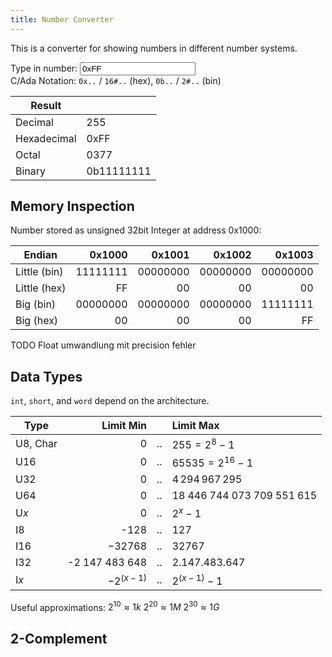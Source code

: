 ```yaml
---
title: Number Converter
---
```

This is a converter for showing numbers in different number systems.

Type in number: <input id="number-input" oninput="calculateNumber(this)" placeholder="Number" value="0xFF"> <br>
C/Ada Notation: `0x..` / `16#..` (hex), `0b..` / `2#..` (bin)

| Result | |
|----|:----|
| Decimal | <span id="dec_result">255</span> |
| Hexadecimal | <span id="hex_result">0xFF</span> |
| Octal | <span id="oct_result">0377</span> |
| Binary | <span id="bin_result">0b11111111</span> |


## Memory Inspection

Number stored as unsigned 32bit Integer at address 0x1000:

| Endian | 0x1000 | 0x1001 | 0x1002 | 0x1003 |
|----|----:|----:|----:|----:|
| Little (bin) | <span id="le_b1_b">11111111</span> |  <span id="le_b2_b">00000000</span> | <span id="le_b3_b">00000000</span> | <span id="le_b4_b">00000000</span> |
| Little (hex) | <span id="le_b1_h">FF</span> |  <span id="le_b2_h">00</span> | <span id="le_b3_h">00</span> | <span id="le_b4_h">00</span> |
| Big (bin) | <span id="be_b1_b">00000000</span> | <span id="be_b2_b">00000000</span> | <span id="be_b3_b">00000000</span> | <span id="be_b4_b">11111111</span> |
| Big (hex) | <span id="be_b1_h">00</span> | <span id="be_b2_h">00</span> | <span id="be_b3_h">00</span> | <span id="be_b4_h">FF</span> |


TODO Float umwandlung mit precision fehler



## Data Types
`int`, `short`, and `word` depend on the architecture.

| Type | Limit Min |  | Limit Max  |
|----|----:|----|:---|
| U8, Char | 0 | .. | $255 = 2^8 - 1$ |
| U16 | 0 | .. | $65535 = 2^{16} -1$ |
| U32 | 0 | .. | $4\,294\,967\,295$ |
| U64 | 0 | .. | $18\;446\;744\;073\;709\;551\;615$ |
| U$x$ | 0 | .. | $2^x - 1$ |
| I8 | -128 | .. | 127 |
| I16 | −32768	| .. | 32767 |
| I32 | -2 147 483 648 | .. | 2.147.483.647 |
| I$x$ | $-2^{(x-1)}$ | .. | $2^{(x-1)} - 1$ |

Useful approximations:
$2^{10} \approx 1k$
$2^{20} \approx 1M$
$2^{30} \approx 1G$


## 2-Complement


<script type="text/javascript">
	function calculateNumber(e){

		var dec_rx = new RegExp(/^(?:(\d+)|^10#(\d+)#?)(?:\s*(<<|>>)\s*(\d+))?$/i);
		var hex_rx = new RegExp(/^0x([0-9A-F]+)$|^(?:16)?#([0-9A-F]+)#?$/i);
		var oct_rx = new RegExp(/^0([0-7]+)$|^8#([0-7]+)#?$/i);
		var bin_rx = new RegExp(/^0b([01]+)$|^2#([01]+)#?$/i);

		var num = NaN;
		var exp = 0;
		var rx_match;

		var dec_el = document.getElementById("dec_result");
		var hex_el = document.getElementById("hex_result");
		var oct_el = document.getElementById("oct_result");
		var bin_el = document.getElementById("bin_result");

		if ( dec_rx.test(e.value.trim()) ){
			rx_match = dec_rx.exec( e.value.trim() );
			if(rx_match[1]){num = parseInt( rx_match[1] ); }
			else if(rx_match[2]){ num = parseInt( rx_match[2] ); }
			if(rx_match[4]){
				if(rx_match[3] == "<<"){ exp = parseInt( rx_match[4] ); }
				else if(rx_match[3] == ">>"){ exp = -parseInt( rx_match[4] ); }
				num = Math.floor( num * Math.pow(2, exp ) );
			}
		}
		if ( hex_rx.test(e.value.trim()) ){
			rx_match = hex_rx.exec( e.value.trim() );
			if(rx_match[1]){ num = parseInt( rx_match[1], 16 ); }
			else if(rx_match[2]){ num = parseInt( rx_match[2], 16 ); }
		}
		if ( oct_rx.test(e.value.trim()) ){
			rx_match = oct_rx.exec( e.value.trim() );
			if(rx_match[1]){ num = parseInt( rx_match[1], 8 ); }
			else if(rx_match[2]){ num = parseInt( rx_match[2], 8 ); }
		}
		if ( bin_rx.test(e.value.trim()) ){
			rx_match = bin_rx.exec( e.value.trim() );
			if(rx_match[1]){ num = parseInt( rx_match[1], 2 ); }
			else if(rx_match[2]){ num = parseInt( rx_match[2], 2 ); }
		}
		dec_el.textContent = num.toString(10);
		hex_el.textContent = '0x' + num.toString(16).toUpperCase();
		oct_el.textContent = '0' + num.toString(8);
		bin_el.textContent = '0b' + num.toString(2);

		var integer = num;
		var bytes = [0, 0, 0, 0];
		var bbs = ['11111111', '00000000', '00000000', '00000000'];
		var bhs = ['FF', '00', '00', '00'];
	    for ( var index = 0; index < bytes.length; index ++ ) {
	        var byte = integer & 0xff;
	        bytes[index] = byte;
	        bbs[index] = byte.toString(2);
	        while (bbs[index].length < 8) bbs[index] = '0' + bbs[index];
	        bhs[index] = byte.toString(16).toUpperCase();
	        if (bhs[index].length < 2) bhs[index] = '0' + bhs[index];
	        integer = (integer - byte) / 256 ;
	    }


	    // little endian (binary)
	    document.getElementById('le_b1_b').textContent = bbs[0];
	    document.getElementById('le_b2_b').textContent = bbs[1];
	    document.getElementById('le_b3_b').textContent = bbs[2];
	    document.getElementById('le_b4_b').textContent = bbs[3];

	    // big endian (binary)
	    document.getElementById('be_b1_b').textContent = bbs[3];
	    document.getElementById('be_b2_b').textContent = bbs[2];
	    document.getElementById('be_b3_b').textContent = bbs[1];
	    document.getElementById('be_b4_b').textContent = bbs[0];

	    // little endian (hex)
	    document.getElementById('le_b1_h').textContent = bhs[0];
	    document.getElementById('le_b2_h').textContent = bhs[1];
	    document.getElementById('le_b3_h').textContent = bhs[2];
	    document.getElementById('le_b4_h').textContent = bhs[3];

	    // big endian (hex)
	    document.getElementById('be_b1_h').textContent = bhs[3];
	    document.getElementById('be_b2_h').textContent = bhs[2];
	    document.getElementById('be_b3_h').textContent = bhs[1];
	    document.getElementById('be_b4_h').textContent = bhs[0];


	}

</script>
